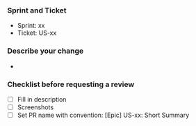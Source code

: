 ### Sprint and Ticket

- Sprint: xx
- Ticket: US-xx

### Describe your change

-

### Checklist before requesting a review

- [ ] Fill in description
- [ ] Screenshots
- [ ] Set PR name with convention: \[Epic\] US-xx: Short Summary
